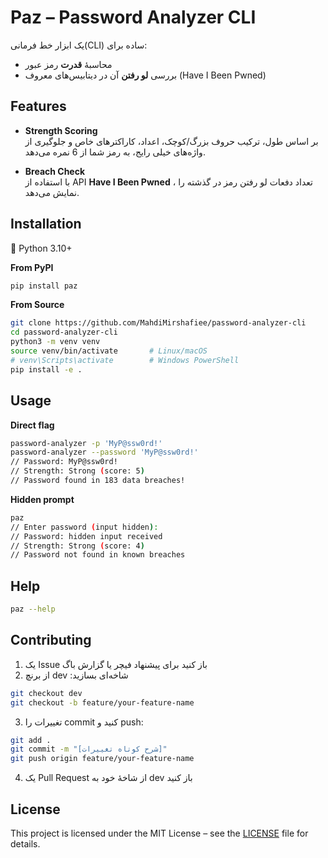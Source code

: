 # Paz – Password Analyzer CLI

یک ابزار خط فرمانی(CLI) ساده برای:

- محاسبهٔ **قدرت** رمز عبور  
- بررسی **لو رفتن** آن در دیتابیس‌های معروف (Have I Been Pwned)   

## Features

- **Strength Scoring**  
  بر اساس طول، ترکیب حروف بزرگ/کوچک، اعداد، کاراکترهای خاص و جلوگیری از واژه‌های خیلی رایج، به رمز شما از 6 نمره می‌دهد.

- **Breach Check**  
  با استفاده از API **Have I Been Pwned** ، تعداد دفعات لو رفتن رمز در گذشته را نمایش می‌دهد.


## Installation
<p>🔹 Python 3.10+</p>

**From PyPI**  
```bash
pip install paz
```

**From Source**
```bash
git clone https://github.com/MahdiMirshafiee/password-analyzer-cli
cd password-analyzer-cli
python3 -m venv venv
source venv/bin/activate       # Linux/macOS
# venv\Scripts\activate        # Windows PowerShell
pip install -e .
```

## Usage
**Direct flag**
```bash
password-analyzer -p 'MyP@ssw0rd!'
password-analyzer --password 'MyP@ssw0rd!'
// Password: MyP@ssw0rd!
// Strength: Strong (score: 5)
// Password found in 183 data breaches!
```

**Hidden prompt**
```bash
paz
// Enter password (input hidden): 
// Password: hidden input received
// Strength: Strong (score: 4)
// Password not found in known breaches
```

## Help
```bash
paz --help
```

## Contributing
1.	یک Issue باز کنید برای پیشنهاد فیچر یا گزارش باگ
2.	از برنچ dev :شاخه‌ای بسازید
```bash
git checkout dev
git checkout -b feature/your-feature-name
```
3.	تغییرات را commit کنید و push:
```bash
git add .
git commit -m "[شرح کوتاه تغییرات]"
git push origin feature/your-feature-name
```
4.	یک Pull Request از شاخهٔ خود به dev باز کنید

## License
This project is licensed under the MIT License – see the [LICENSE](./LICENSE) file for details.
